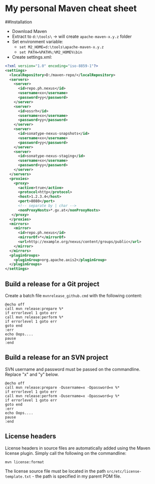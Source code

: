 # My personal Maven cheat sheet

##Installation

  * Download Maven
  * Extract to `d:\tools\` &rarr; will create `apache-maven-x.y.z` folder
  * Set environment variable:
    * `set M2_HOME=d:\tools\apache-maven-x.y.z`
    * `set PATH=%PATH%;%M2_HOME%\bin`
  * Create settings.xml:

```xml
<?xml version="1.0" encoding="iso-8859-1"?>
<settings>
  <localRepository>D:/maven-repo/</localRepository>
  <servers>
    <server>
      <id>repo.ph.nexus</id>
      <username>xx</username>
      <password>yy</password>
    </server>
    <server>
      <id>ossrh</id>
      <username>xx</username>
      <password>yy</password>
    </server>
    <server>
      <id>sonatype-nexus-snapshots</id>
      <username>xx</username>
      <password>yy</password>
    </server>
    <server>
      <id>sonatype-nexus-staging</id>
      <username>xx</username>
      <password>yy</password>
    </server>
  </servers>
  <proxies>
    <proxy>
      <active>true</active>
      <protocol>http</protocol>
      <host>1.2.3.4</host>
      <port>8080</port>
      <!-- separate by | char -->
      <nonProxyHosts>*.gv.at</nonProxyHosts>
   </proxy>
  </proxies>
  <mirrors>
    <mirror>
      <id>repo.ph.nexus</id>
      <mirrorOf>*</mirrorOf>
      <url>http://example.org/nexus/content/groups/public</url>
    </mirror>
  </mirrors>
  <pluginGroups>
    <pluginGroup>org.apache.axis2</pluginGroup>
  </pluginGroups>
</settings>
```

## Build a release for a Git project

Create a batch file `mvnrelease_github.cmd` with the following content:

```
@echo off
call mvn release:prepare %*
if errorlevel 1 goto err
call mvn release:perform %*
if errorlevel 1 goto err
goto end
:err
echo Oops....
pause
:end
```

## Build a release for an SVN project

SVN username and password must be passed on the commandline. Replace "x" and "y" below.

```
@echo off
call mvn release:prepare -Dusername=x -Dpassword=x %*
if errorlevel 1 goto err
call mvn release:perform -Dusername=x -Dpassword=y %*
if errorlevel 1 goto err
goto end
:err
echo Oops....
pause
:end
```

## License headers

License headers in source files are automatically added using the Maven license plugin. Simply call the following on the commandline:
```
mvn license:format
```

The license source file must be located in the path `src/etc/license-template.txt` - the path is specified in my parent POM file.
